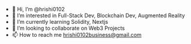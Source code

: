- 👋 Hi, I’m @hrishi0102
- 👀 I’m interested in Full-Stack Dev, Blockchain Dev, Augmented Reality
- 🌱 I’m currently learning Solidity, Nextjs
- 💞️ I’m looking to collaborate on Web3 Projects
- 📫 How to reach me hrishi0102business@gmail.com

<!---
hrishi0102/hrishi0102 is a ✨ special ✨ repository because its `README.md` (this file) appears on your GitHub profile.
You can click the Preview link to take a look at your changes.
--->
